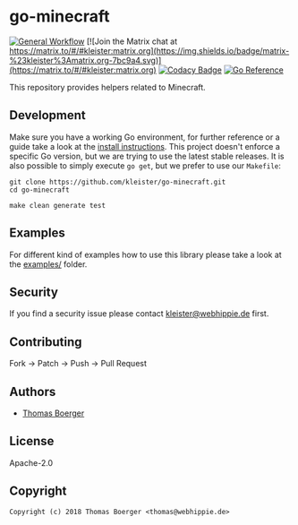 # go-minecraft

[![General Workflow](https://github.com/kleister/go-minecraft/actions/workflows/general.yml/badge.svg)](https://github.com/kleister/go-minecraft/actions/workflows/general.yml) [![Join the Matrix chat at https://matrix.to/#/#kleister:matrix.org](https://img.shields.io/badge/matrix-%23kleister%3Amatrix.org-7bc9a4.svg)](https://matrix.to/#/#kleister:matrix.org) [![Codacy Badge](https://app.codacy.com/project/badge/Grade/8e7f8c9753e74a3995c16fc420598373)](https://app.codacy.com/gh/kleister/go-minecraft/dashboard?utm_source=gh&utm_medium=referral&utm_content=&utm_campaign=Badge_grade) [![Go Reference](https://pkg.go.dev/badge/github.com/kleister/go-minecraft.svg)](https://pkg.go.dev/github.com/kleister/go-minecraft)

This repository provides helpers related to Minecraft.

## Development

Make sure you have a working Go environment, for further reference or a guide
take a look at the [install instructions][golang]. This project doesn't enforce
a specific Go version, but we are trying to use the latest stable releases. It
is also possible to simply execute `go get`, but we prefer to use our `Makefile`:

```console
git clone https://github.com/kleister/go-minecraft.git
cd go-minecraft

make clean generate test
```

## Examples

For different kind of examples how to use this library please take a look at the
[examples/](./examples) folder.

## Security

If you find a security issue please contact
[kleister@webhippie.de](mailto:kleister@webhippie.de) first.

## Contributing

Fork -> Patch -> Push -> Pull Request

## Authors

-   [Thomas Boerger](https://github.com/tboerger)

## License

Apache-2.0

## Copyright

```console
Copyright (c) 2018 Thomas Boerger <thomas@webhippie.de>
```

[golang]: http://golang.org/doc/install.html
